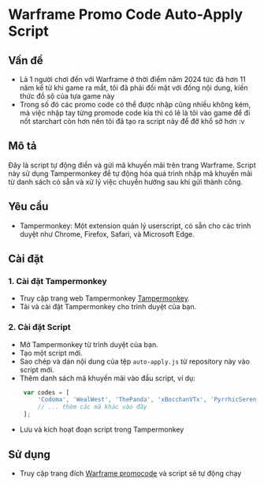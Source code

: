 # Warframe Promo Code Auto-Apply Script
## Vấn đề
- Là 1 người chơi đến với Warframe ở thời điểm năm 2024 tức đã hơn 11 năm kể từ khi game ra mắt, tôi đã phải đối mặt với đống nội dung, kiến thức đồ sộ của tựa game này
- Trong số đó các promo code có thể được nhập cũng nhiều không kém, mà việc nhập tay từng promode code kia thì có lẽ là tôi vào game để đi nốt starchart còn hơn nên tôi đã tạo ra script này để đỡ khổ sở hơn :v

## Mô tả
Đây là script tự động điền và gửi mã khuyến mãi trên trang Warframe. Script này sử dụng Tampermonkey để tự động hóa quá trình nhập mã khuyến mãi từ danh sách có sẵn và xử lý việc chuyển hướng sau khi gửi thành công.

## Yêu cầu
- Tampermonkey: Một extension quản lý userscript, có sẵn cho các trình duyệt như Chrome, Firefox, Safari, và Microsoft Edge.

## Cài đặt

### 1. Cài đặt Tampermonkey
- Truy cập trang web Tampermonkey [Tampermonkey](https://www.tampermonkey.net/).
- Tải và cài đặt Tampermonkey cho trình duyệt của bạn.

### 2. Cài đặt Script
- Mở Tampermonkey từ trình duyệt của bạn.
- Tạo một script mới.
- Sao chép và dán nội dung của tệp `auto-apply.js` từ repository này vào script mới.
- Thêm danh sách mã khuyến mãi vào đầu script, ví dụ:
   ```javascript
    var codes = [
        'Codoma', 'WealWest', 'ThePanda', 'xBocchanVTx', 'PyrrhicSerenity', 'Akari', 'Carchara', 'Light_Micke', 'Nononom12',
        // ... thêm các mã khác vào đây
    ];
- Lưu và kích hoạt đoạn script trong Tampermonkey

## Sử dụng
- Truy cập trang đích [Warframe promocode](https://www.warframe.com/promocode) và script sẽ tự động chạy
